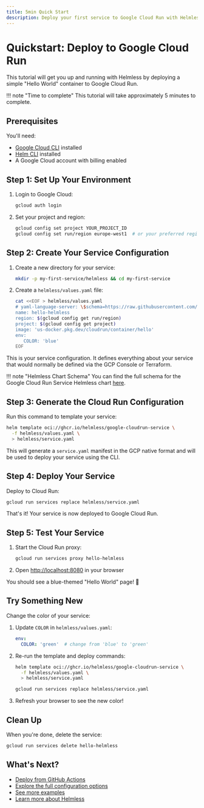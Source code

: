 ```yaml
---
title: 5min Quick Start
description: Deploy your first service to Google Cloud Run with Helmless in 5 minutes
---
```


# Quickstart: Deploy to Google Cloud Run

This tutorial will get you up and running with Helmless by deploying a simple "Hello World" container to Google Cloud Run.

!!! note "Time to complete"
    This tutorial will take approximately 5 minutes to complete.

## Prerequisites

You'll need:

- [Google Cloud CLI](https://cloud.google.com/sdk/docs/install) installed
- [Helm CLI](https://helm.sh/docs/intro/install/) installed
- A Google Cloud account with billing enabled

## Step 1: Set Up Your Environment

1. Login to Google Cloud:
   ```bash
   gcloud auth login
   ```

2. Set your project and region:
   ```bash
   gcloud config set project YOUR_PROJECT_ID
   gcloud config set run/region europe-west1  # or your preferred region
   ```

## Step 2: Create Your Service Configuration

1. Create a new directory for your service:
   ```bash
   mkdir -p my-first-service/helmless && cd my-first-service
   ```

2. Create a `helmless/values.yaml` file:
   ```bash
   cat <<EOF > helmless/values.yaml
   # yaml-language-server: \$schema=https://raw.githubusercontent.com/helmless/helmless/main/charts/cloudrun/service/values.schema.json
   name: hello-helmless
   region: $(gcloud config get run/region)
   project: $(gcloud config get project)
   image: 'us-docker.pkg.dev/cloudrun/container/hello'
   env:
      COLOR: 'blue'
   EOF
   ```

This is your service configuration. It defines everything about your service that would normally be defined via the GCP Console or Terraform.

!!! note "Helmless Chart Schema"
    You can find the full schema for the Google Cloud Run Service Helmless chart [here](/docs/cloudrun/schema).

## Step 3: Generate the Cloud Run Configuration

Run this command to template your service:

```bash
helm template oci://ghcr.io/helmless/google-cloudrun-service \
  -f helmless/values.yaml \
  > helmless/service.yaml
```

This will generate a `service.yaml` manifest in the GCP native format and will be used to deploy your service using the CLI.

## Step 4: Deploy Your Service

Deploy to Cloud Run:

```bash
gcloud run services replace helmless/service.yaml
```

That's it! Your service is now deployed to Google Cloud Run.

## Step 5: Test Your Service

1. Start the Cloud Run proxy:
   ```bash
   gcloud run services proxy hello-helmless
   ```

2. Open [http://localhost:8080](http://localhost:8080) in your browser

You should see a blue-themed "Hello World" page! 🎉

## Try Something New

Change the color of your service:

1. Update `COLOR` in `helmless/values.yaml`:
   ```yaml
   env:
     COLOR: 'green'  # change from 'blue' to 'green'
   ```

2. Re-run the template and deploy commands:
   ```bash
   helm template oci://ghcr.io/helmless/google-cloudrun-service \
     -f helmless/values.yaml \
     > helmless/service.yaml

   gcloud run services replace helmless/service.yaml
   ```

3. Refresh your browser to see the new color!

## Clean Up

When you're done, delete the service:

```bash
gcloud run services delete hello-helmless
```

## What's Next?

- [Deploy from GitHub Actions](../cloudrun/ci-cd.md)
- [Explore the full configuration options](../cloudrun/schema.md)
- [See more examples](./examples.md)
- [Learn more about Helmless](../helmless/what-is-helmless.md)
